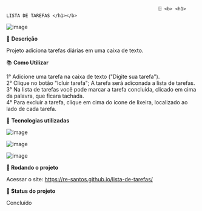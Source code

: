 
                                                            🗄️ <b> <h1> LISTA DE TAREFAS </h1></b>
                                                            
   ![image](https://user-images.githubusercontent.com/123095086/225997936-0e9226ca-a528-41df-bfa0-f2343e5b4d0a.png)


📝 <b> Descrição</b>

Projeto adiciona tarefas diárias em uma caixa de texto.

📚 <b> Como Utilizar</b>

 1° Adicione uma tarefa na caixa de texto ("Digite sua tarefa").<br>
 2° Clique no botão "Icluir tarefa"; A tarefa será adiconada a lista de tarefas.<br>
 3° Na lista de tarefas você pode marcar a tarefa concluída, clicado em cima da palavra, que ficara tachada.<br>
 4° Para excluir a tarefa, clique em cima do icone de lixeira, localizado ao lado de cada tarefa.<br>
 
  
🔧 <b>Tecnologias utilizadas</b>

![image](https://user-images.githubusercontent.com/123095086/225997255-955ae5ed-56a2-42da-8316-38570fc7c32c.png)

![image](https://user-images.githubusercontent.com/123095086/225999468-e53fdc61-0b78-4b49-9cb4-79b3eea15b4a.png)

![image](https://user-images.githubusercontent.com/123095086/225999519-49297126-d219-4db0-97f1-40655f98e27e.png)

🚀<b> Rodando o projeto</b>

Acessar o site: https://re-santos.github.io/lista-de-tarefas/

🎯<b> Status do projeto</b>

Concluído
